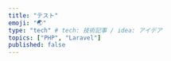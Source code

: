 ```yaml
---
title: "テスト"
emoji: "🌏"
type: "tech" # tech: 技術記事 / idea: アイデア
topics: ["PHP", "Laravel"]
published: false
---
```

